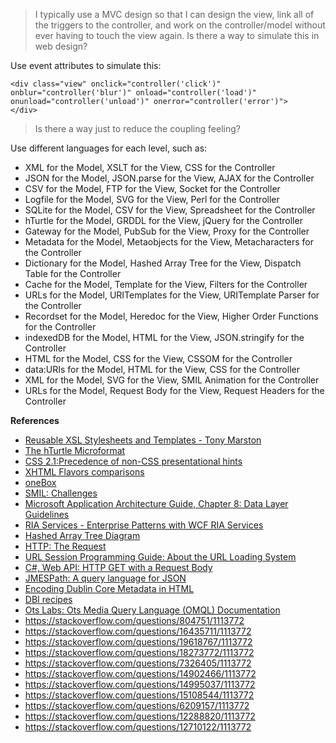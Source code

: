 >I typically use a MVC design so that I can design the view, link all of the triggers to the controller, and work on the controller/model without ever having to touch the view again. Is there a way to simulate this in web design?

Use event attributes to simulate this:

    <div class="view" onclick="controller('click')" onblur="controller('blur')" onload="controller('load')" onunload="controller('unload')" onerror="controller('error')">
    </div>


> Is there a way just to reduce the coupling feeling? 

Use different languages for each level, such as:

* XML for the Model, XSLT for the View, CSS for the Controller
* JSON for the Model, JSON.parse for the View, AJAX for the Controller
* CSV for the Model, FTP for the View, Socket for the Controller
* Logfile for the Model, SVG for the View, Perl for the Controller 
* SQLite for the Model, CSV for the View, Spreadsheet for the Controller
* hTurtle for the Model, GRDDL for the View, jQuery for the Controller
* Gateway for the Model, PubSub for the View, Proxy for the Controller
* Metadata for the Model, Metaobjects for the View, Metacharacters for the Controller
* Dictionary for the Model, Hashed Array Tree for the View, Dispatch Table for the Controller
* Cache for the Model, Template for the View, Filters for the Controller
* URLs for the Model, URITemplates for the View, URITemplate Parser for the Controller
* Recordset for the Model, Heredoc for the View, Higher Order Functions for the Controller
* indexedDB for the Model, HTML for the View, JSON.stringify for the Controller
* HTML for the Model, CSS for the View, CSSOM for the Controller
* data:URIs for the Model, HTML for the View, CSS for the Controller
* XML for the Model, SVG for the View, SMIL Animation for the Controller
* URLs for the Model, Request Body for the View, Request Headers for the Controller

**References**

* [Reusable XSL Stylesheets and Templates - Tony Marston](http://www.tonymarston.net/xml-xsl/reusable-xsl.html)
* [The hTurtle Microformat](http://inamidst.com/sw/hturtle/)
* [CSS 2.1:Precedence of non-CSS presentational hints](http://www.w3.org/TR/CSS2/cascade.html#preshint)
* [XHTML Flavors comparisons](http://www.w3.org/2007/09/dtd-comparison.html)
* [oneBox](http://www.cssplay.co.uk/menu/oneBox.html)
* [SMIL: Challenges](https://wiki.mozilla.org/SMIL:Challenges)
* [Microsoft Application Architecture Guide, Chapter 8: Data Layer Guidelines](https://msdn.microsoft.com/en-us/library/ee658127.aspx)
* [RIA Services - Enterprise Patterns with WCF RIA Services](https://msdn.microsoft.com/en-us/magazine/ee336308.aspx)
* [Hashed Array Tree Diagram](https://upload.wikimedia.org/wikipedia/commons/0/04/HashedArrayTree16.svg)
* [HTTP: The Request](https://www.w3.org/Protocols/HTTP/Request.html)
* [URL Session Programming Guide: About the URL Loading System](https://developer.apple.com/library/tvos/documentation/Cocoa/Conceptual/URLLoadingSystem/URLLoadingSystem.html)
* [C#, Web API: HTTP GET with a Request Body](http://www.codeproject.com/Articles/849034/Csharp-Web-API-HTTP-GET-with-a-Request-Body)
* [JMESPath: A query language for JSON](http://jmespath.org/)
* [Encoding Dublin Core Metadata in HTML](https://www.ietf.org/rfc/rfc2731.txt)
* [DBI recipes](http://www.perlmonks.org/?node_id=284436)
* [Ots Labs: Ots Media Query Language (OMQL) Documentation](http://www.otslabs.com/omql-docs/)
* https://stackoverflow.com/questions/804751/1113772
* https://stackoverflow.com/questions/16435711/1113772
* https://stackoverflow.com/questions/19618767/1113772
* https://stackoverflow.com/questions/18273772/1113772
* https://stackoverflow.com/questions/7326405/1113772
* https://stackoverflow.com/questions/14902466/1113772
* https://stackoverflow.com/questions/14995037/1113772
* https://stackoverflow.com/questions/15108544/1113772
* https://stackoverflow.com/questions/6209157/1113772
* https://stackoverflow.com/questions/12288820/1113772
* https://stackoverflow.com/questions/12710122/1113772
